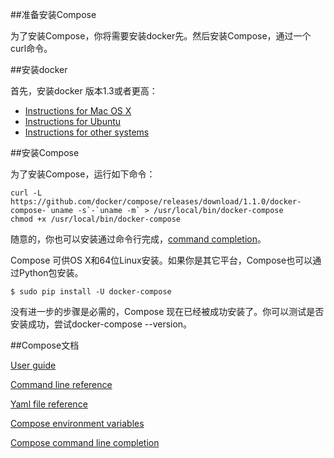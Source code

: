 ##准备安装Compose

为了安装Compose，你将需要安装docker先。然后安装Compose，通过一个curl命令。

##安装docker

首先，安装docker 版本1.3或者更高：

* [Instructions for Mac OS X](http://docs.docker.com/installation/mac/)
* [Instructions for Ubuntu](http://one-h.lofter.com/post/1d031c4b_60b72ad)
* [Instructions for other systems](http://docs.docker.com/installation/)

##安装Compose

为了安装Compose，运行如下命令：

    curl -L https://github.com/docker/compose/releases/download/1.1.0/docker-compose-`uname -s`-`uname -m` > /usr/local/bin/docker-compose
    chmod +x /usr/local/bin/docker-compose

随意的，你也可以安装通过命令行完成，[command completion](https://docs.docker.com/compose/completion/)。

Compose 可供OS X和64位Linux安装。如果你是其它平台，Compose也可以通过Python包安装。

    $ sudo pip install -U docker-compose

没有进一步的步骤是必需的，Compose 现在已经被成功安装了。你可以测试是否安装成功，尝试docker-compose --version。

##Compose文档

[User guide](https://docs.docker.com/compose/)

[Command line reference](https://docs.docker.com/compose/cli/)

[Yaml file reference](https://docs.docker.com/compose/yml/)

[Compose environment variables](https://docs.docker.com/compose/env/)

[Compose command line completion](https://docs.docker.com/compose/completion/)


